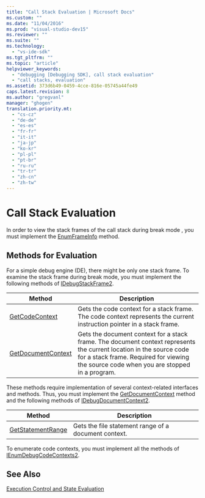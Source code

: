 ```yaml
---
title: "Call Stack Evaluation | Microsoft Docs"
ms.custom: ""
ms.date: "11/04/2016"
ms.prod: "visual-studio-dev15"
ms.reviewer: ""
ms.suite: ""
ms.technology: 
  - "vs-ide-sdk"
ms.tgt_pltfrm: ""
ms.topic: "article"
helpviewer_keywords: 
  - "debugging [Debugging SDK], call stack evaluation"
  - "call stacks, evaluation"
ms.assetid: 373d6b49-0459-4cce-816e-05745a44fe49
caps.latest.revision: 8
ms.author: "gregvanl"
manager: "ghogen"
translation.priority.mt: 
  - "cs-cz"
  - "de-de"
  - "es-es"
  - "fr-fr"
  - "it-it"
  - "ja-jp"
  - "ko-kr"
  - "pl-pl"
  - "pt-br"
  - "ru-ru"
  - "tr-tr"
  - "zh-cn"
  - "zh-tw"
---
```

# Call Stack Evaluation
In order to view the stack frames of the call stack during break mode , you must implement the [EnumFrameInfo](../../extensibility/debugger/reference/idebugthread2-enumframeinfo.md) method.  
  
## Methods for Evaluation  
 For a simple debug engine (DE), there might be only one stack frame. To examine the stack frame during break mode, you must implement the following methods of [IDebugStackFrame2](../../extensibility/debugger/reference/idebugstackframe2.md).  
  
|Method|Description|  
|------------|-----------------|  
|[GetCodeContext](../../extensibility/debugger/reference/idebugstackframe2-getcodecontext.md)|Gets the code context for a stack frame. The code context represents the current instruction pointer in a stack frame.|  
|[GetDocumentContext](../../extensibility/debugger/reference/idebugstackframe2-getdocumentcontext.md)|Gets the document context for a stack frame. The document context represents the current location in the source code for a stack frame. Required for viewing the source code when you are stopped in a program.|  
  
 These methods require implementation of several context-related interfaces and methods. Thus, you must implement the [GetDocumentContext](../../extensibility/debugger/reference/idebugcodecontext2-getdocumentcontext.md) method and the following methods of [IDebugDocumentContext2](../../extensibility/debugger/reference/idebugdocumentcontext2.md).  
  
|Method|Description|  
|------------|-----------------|  
|[GetStatementRange](../../extensibility/debugger/reference/idebugdocumentcontext2-getstatementrange.md)|Gets the file statement range of a document context.|  
  
 To enumerate code contexts, you must implement all the methods of [IEnumDebugCodeContexts2](../../extensibility/debugger/reference/ienumdebugcodecontexts2.md).  
  
## See Also  
 [Execution Control and State Evaluation](../../extensibility/debugger/execution-control-and-state-evaluation.md)